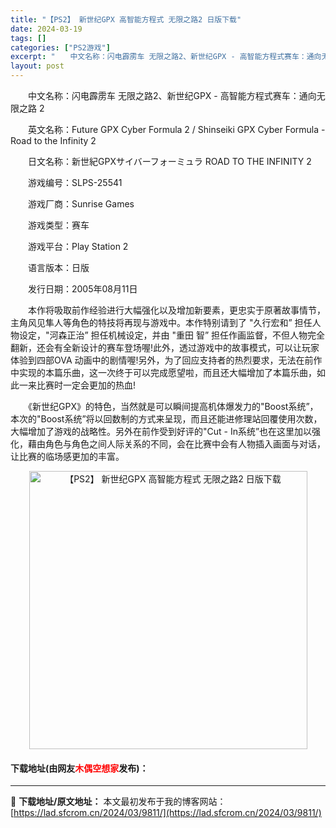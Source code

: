 ```yaml
---
title: "【PS2】 新世纪GPX 高智能方程式 无限之路2 日版下载"
date: 2024-03-19
tags: []
categories: ["PS2游戏"]
excerpt: "　　中文名称：闪电霹雳车 无限之路2、新世纪GPX - 高智能方程式赛车：通向无限之路 2 　　英文名称：Future GPX Cyber Formula 2 / Shinseiki GPX Cyber Formula - Road to the Infinity 2 　　日文名称：新世紀GPXサイ&hellip;"
layout: post
---
```


 <p>　　中文名称：闪电霹雳车 无限之路2、新世纪GPX - 高智能方程式赛车：通向无限之路 2</p> <p>　　英文名称：Future GPX Cyber Formula 2 / Shinseiki GPX Cyber Formula - Road to the Infinity 2</p> <p>　　日文名称：新世紀GPXサイバーフォーミュラ ROAD TO THE INFINITY 2</p> <p>　　游戏编号：SLPS-25541</p> <p>　　游戏厂商：Sunrise Games</p> <p>　　游戏类型：赛车</p> <p>　　游戏平台：Play Station 2</p> <p>　　语言版本：日版</p> <p>　　发行日期：2005年08月11日</p> <p>　　本作将吸取前作经验进行大幅强化以及增加新要素，更忠实于原著故事情节，主角风见隼人等角色的特技将再现与游戏中。本作特别请到了 &quot;久行宏和&rdquo; 担任人物设定，&quot;河森正治&rdquo; 担任机械设定，并由 &quot;重田 智&rdquo; 担任作画监督，不但人物完全翻新，还会有全新设计的赛车登场喔!此外，透过游戏中的故事模式，可以让玩家体验到四部OVA 动画中的剧情喔!另外，为了回应支持者的热烈要求，无法在前作中实现的本篇乐曲，这一次终于可以完成愿望啦，而且还大幅增加了本篇乐曲，如此一来比赛时一定会更加的热血!</p> <p>　　《新世纪GPX》的特色，当然就是可以瞬间提高机体爆发力的&quot;Boost系统&rdquo;，本次的&quot;Boost系统&rdquo;将以回数制的方式来呈现，而且还能进修理站回覆使用次数，大幅增加了游戏的战略性。另外在前作受到好评的&quot;Cut - In系统&rdquo;也在这里加以强化，藉由角色与角色之间人际关系的不同，会在比赛中会有人物插入画面与对话，让比赛的临场感更加的丰富。</p> <p align="center"><img align="" border="0" src="https://lad.sfcrom.cn/wp-content/uploads/2024/03/20240319_65f998d4a7ef8.jpg" width="445" alt="【PS2】 新世纪GPX 高智能方程式 无限之路2 日版下载" /></p> <p><h4>下载地址(由网友<font color="red">木偶空想家</font>发布)：</h4></p> 

---
📖 **下载地址/原文地址：** 本文最初发布于我的博客网站：[https://lad.sfcrom.cn/2024/03/9811/](https://lad.sfcrom.cn/2024/03/9811/)
